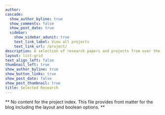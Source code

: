 ```yaml
---
author:
cascade:
  show_author_byline: true
  show_comments: false
  show_post_date: true
  sidebar:
    show_sidebar_adunit: true
    text_link_label: View all projects
    text_link_url: /project/
description: A selection of research papers and projects from over the years
layout: list-grid
text_align_left: false
thumbnail_left: true
show_author_byline: true
show_button_links: true
show_post_date: false
show_post_thumbnail: true
title: Selected Research
---
```


** No content for the project index. This file provides front matter for the blog including the layout and boolean options. **
